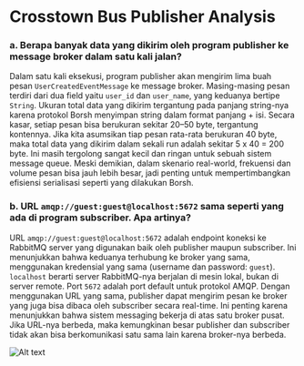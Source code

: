# Crosstown Bus Publisher Analysis

### a. Berapa banyak data yang dikirim oleh program publisher ke message broker dalam satu kali jalan?

Dalam satu kali eksekusi, program publisher akan mengirim lima buah pesan `UserCreatedEventMessage` ke message broker. Masing-masing pesan terdiri dari dua field yaitu `user_id` dan `user_name`, yang keduanya bertipe `String`. Ukuran total data yang dikirim tergantung pada panjang string-nya karena protokol Borsh menyimpan string dalam format panjang + isi. Secara kasar, setiap pesan bisa berukuran sekitar 20–50 byte, tergantung kontennya. Jika kita asumsikan tiap pesan rata-rata berukuran 40 byte, maka total data yang dikirim dalam sekali run adalah sekitar 5 x 40 = 200 byte. Ini masih tergolong sangat kecil dan ringan untuk sebuah sistem message queue. Meski demikian, dalam skenario real-world, frekuensi dan volume pesan bisa jauh lebih besar, jadi penting untuk mempertimbangkan efisiensi serialisasi seperti yang dilakukan Borsh.

### b. URL `amqp://guest:guest@localhost:5672` sama seperti yang ada di program subscriber. Apa artinya?

URL `amqp://guest:guest@localhost:5672` adalah endpoint koneksi ke RabbitMQ server yang digunakan baik oleh publisher maupun subscriber. Ini menunjukkan bahwa keduanya terhubung ke broker yang sama, menggunakan kredensial yang sama (username dan password: `guest`). `localhost` berarti server RabbitMQ-nya berjalan di mesin lokal, bukan di server remote. Port `5672` adalah port default untuk protokol AMQP. Dengan menggunakan URL yang sama, publisher dapat mengirim pesan ke broker yang juga bisa dibaca oleh subscriber secara real-time. Ini penting karena menunjukkan bahwa sistem messaging bekerja di atas satu broker pusat. Jika URL-nya berbeda, maka kemungkinan besar publisher dan subscriber tidak akan bisa berkomunikasi satu sama lain karena broker-nya berbeda.

![Alt text]([images/example.png](https://github.com/Nadekoooo/publishertutorial8/blob/master/image.png))
